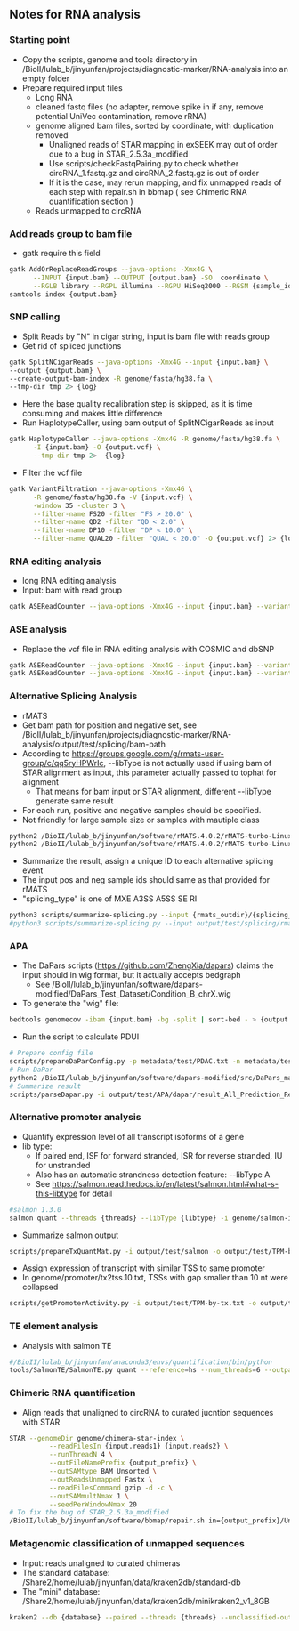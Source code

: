 ## Notes for RNA analysis

### Starting point
- Copy the scripts, genome  and tools directory in /BioII/lulab_b/jinyunfan/projects/diagnostic-marker/RNA-analysis into an empty folder
- Prepare required input files
  - Long RNA
  - cleaned fastq files (no adapter, remove spike in if any, remove potential UniVec contamination, remove rRNA)
  - genome aligned bam files, sorted by coordinate, with duplication removed
    - Unaligned reads of STAR mapping in exSEEK may out of order due to a bug in STAR_2.5.3a_modified
    - Use scripts/checkFastqPairing.py to check whether circRNA_1.fastq.gz and circRNA_2.fastq.gz is out of order
    - If it is the case, may rerun mapping, and fix unmapped reads of each step with repair.sh in bbmap ( see Chimeric RNA quantification section )
  - Reads unmapped to circRNA


### Add reads group to bam file
  - gatk require this field
  ```bash
  gatk AddOrReplaceReadGroups --java-options -Xmx4G \
        --INPUT {input.bam} --OUTPUT {output.bam} -SO  coordinate \
        --RGLB library --RGPL illumina --RGPU HiSeq2000 --RGSM {sample_id} > {log} 2>&1
  samtools index {output.bam}
  ```

### SNP calling
  - Split Reads by "N" in cigar string, input is bam file with reads group
  - Get rid of spliced junctions
  ```bash
  gatk SplitNCigarReads --java-options -Xmx4G --input {input.bam} \
  --output {output.bam} \
  --create-output-bam-index -R genome/fasta/hg38.fa \
  --tmp-dir tmp 2> {log}
  ```
  - Here the base quality recalibration step is skipped, as it is time consuming and makes little difference
  - Run HaplotypeCaller, using bam output of SplitNCigarReads as input
  ```bash
  gatk HaplotypeCaller --java-options -Xmx4G -R genome/fasta/hg38.fa \
        -I {input.bam} -O {output.vcf} \
        --tmp-dir tmp 2>  {log}
  ``` 
  - Filter the vcf file
  ```bash
  gatk VariantFiltration --java-options -Xmx4G \
        -R genome/fasta/hg38.fa -V {input.vcf} \
        -window 35 -cluster 3 \
        --filter-name FS20 -filter "FS > 20.0" \
        --filter-name QD2 -filter "QD < 2.0" \
        --filter-name DP10 -filter "DP < 10.0" \
        --filter-name QUAL20 -filter "QUAL < 20.0" -O {output.vcf} 2> {log} 
  ```
  
### RNA editing analysis
  - long RNA editing analysis
  - Input: bam with read group
  ```bash
  gatk ASEReadCounter --java-options -Xmx4G --input {input.bam} --variant genome/vcf/REDIportal.vcf.gz  --reference genome/fasta/hg38.fa --output-format TABLE 2> {log} | gzip -c > {output.REDIportal}
  ```

### ASE analysis
  - Replace the vcf file in RNA editing analysis with COSMIC and dbSNP
  ```bash
  gatk ASEReadCounter --java-options -Xmx4G --input {input.bam} --variant genome/vcf/dbSNP.vcf.gz --reference genome/fasta/hg38.fa --output-format TABLE 2> {log} | gzip -c > {output.dbSNP}
  gatk ASEReadCounter --java-options -Xmx4G --input {input.bam} --variant genome/vcf/COSMIC.vcf.gz --reference genome/fasta/hg38.fa --output-format TABLE 2> {log} | gzip -c > {output.COSMIC}
  ```


### Alternative Splicing Analysis
  - rMATS
  - Get bam path for position and negative set, see /BioII/lulab_b/jinyunfan/projects/diagnostic-marker/RNA-analysis/output/test/splicing/bam-path
  - According to https://groups.google.com/g/rmats-user-group/c/qq5ryHPWrIc, --libType is not actually used if using bam of STAR alignment as input, this parameter actually passed to tophat for alignment
    - That means for bam input or STAR alignment, different --libType generate same result
  - For each run, positive and negative samples should be specified.
  - Not friendly for large sample size or samples with mautiple class
  ```bash
  python2 /BioII/lulab_b/jinyunfan/software/rMATS.4.0.2/rMATS-turbo-Linux-UCS4/rmats.py --b1 {pos_path} --b2 {neg_path} --gtf genome/gtf/gencode.v27.annotation.gtf --od {outdir} -t paired  --libType fr-firststrand --readLength 150 
  python2 /BioII/lulab_b/jinyunfan/software/rMATS.4.0.2/rMATS-turbo-Linux-UCS4/rmats.py --b1 output/test/splicing/bam-path/PDAC.txt  --b2 output/test/splicing/bam-path/HD.txt --gtf genome/gtf/gencode.v27.annotation.gtf --od output/test/splicing/rmats -t paired  --libType fr-firststrand --readLength 150
  ``` 
  - Summarize the result, assign a unique ID to each alternative splicing event
  - The input pos and neg sample ids should same as that provided for rMATS
  - "splicing_type" is one of MXE A3SS A5SS SE RI 
  ```bash
  python3 scripts/summarize-splicing.py --input {rmats_outdir}/{splicing_type}.MATS.JC.txt  --outdir {outdir} --type {splicing_type} --method JC  --pos {pos}  --neg  {neg}
  #python3 scripts/summarize-splicing.py --input output/test/splicing/rmats/SE.MATS.JC.txt  --type SE --method JC --pos metadata/test/PDAC.txt --neg metadata/test/HD.txt  --outdir output/test/splicing/matrix
  ``` 


### APA
  - The DaPars scripts (https://github.com/ZhengXia/dapars) claims the input should in  wig format, but it actually accepts bedgraph
    - See /BioII/lulab_b/jinyunfan/software/dapars-modified/DaPars_Test_Dataset/Condition_B_chrX.wig
  - To generate the "wig" file:
  ```bash
  bedtools genomecov -ibam {input.bam} -bg -split | sort-bed - > {output.wig}
  ``` 
  - Run the script to calculate PDUI
  ```bash
  # Prepare config file
  scripts/prepareDaParConfig.py -p metadata/test/PDAC.txt -n metadata/test/HD.txt -i output/test/APA/wig -o output/test/APA/dapar --config output/test/APA/config.txt #python3 
  # Run DaPar
  python2 /BioII/lulab_b/jinyunfan/software/dapars-modified/src/DaPars_main.py output/test/APA/config.txt
  # Summarize result
  scripts/parseDapar.py -i output/test/APA/dapar/result_All_Prediction_Results.txt -c output/test/APA/config.txt -l output/test/APA/matrix/long.txt -s output/test/APA/matrix/short.txt -p output/test/APA/matrix/PDUI.txt
  ```


### Alternative promoter analysis
  - Quantify expression level of all transcript isoforms of a gene
  - lib type: 
    - If paired end, ISF for forward stranded, ISR for reverse stranded, IU for unstranded
    - Also has an automatic strandness detection feature: --libType A
    - See https://salmon.readthedocs.io/en/latest/salmon.html#what-s-this-libtype for detail
  ```bash
  #salmon 1.3.0
  salmon quant --threads {threads} --libType {libtype} -i genome/salmon-index -1 {input.fastq1} -2 {input.fastq2} --validateMappings --gcBias -o {outdir}
  ```
  - Summarize salmon output
  ```bash
  scripts/prepareTxQuantMat.py -i output/test/salmon -o output/test/TPM-by-tx.txt
  ```
  - Assign expression of transcript with similar TSS to same promoter
  - In genome/promoter/tx2tss.10.txt, TSSs with gap smaller than 10 nt were collapsed
  ```bash
  scripts/getPromoterActivity.py -i output/test/TPM-by-tx.txt -o output/test/TPM-by-promoter.txt 
  ``` 


### TE element analysis
  - Analysis with salmon TE
  ```bash
  #/BioII/lulab_b/jinyunfan/anaconda3/envs/quantification/bin/python
  tools/SalmonTE/SalmonTE.py quant --reference=hs --num_threads=6 --outpath=output/{sample_id}  {fastq1} {fastq2}
  ``` 


### Chimeric RNA quantification
  - Align reads that unaligned to circRNA to curated jucntion sequences with STAR
  ```bash
  STAR --genomeDir genome/chimera-star-index \
            --readFilesIn {input.reads1} {input.reads2} \
            --runThreadN 4 \
            --outFileNamePrefix {output_prefix} \
            --outSAMtype BAM Unsorted \
            --outReadsUnmapped Fastx \
            --readFilesCommand gzip -d -c \
            --outSAMmultNmax 1 \
            --seedPerWindowNmax 20
  # To fix the bug of STAR_2.5.3a_modified 
  /BioII/lulab_b/jinyunfan/software/bbmap/repair.sh in={output_prefix}/Unmapped.out.mate1 in2={output_prefix}/Unmapped.out.mate1 out=unmapped_1.fastq.gz out2=unmapped_2.fastq.gz overwrite=t 
  ```


### Metagenomic classification of unmapped sequences
  - Input: reads unaligned to curated chimeras
  - The standard database: /Share2/home/lulab/jinyunfan/data/kraken2db/standard-db
  - The "mini" database: /Share2/home/lulab/jinyunfan/data/kraken2db/minikraken2_v1_8GB
  ```bash
  kraken2 --db {database} --paired --threads {threads} --unclassified-out {params.unclassified} --report {output.report}  --use-names  {input.fastq1} {input.fastq2}  >  {output.assignment} 2> {log} 
  ```
